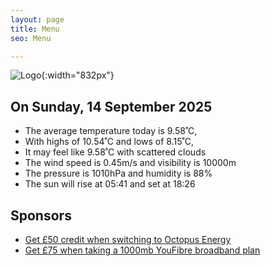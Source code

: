 ```yaml
---
layout: page
title: Menu
seo: Menu

---
```


![Logo](/images/logo.jpg){:width="832px"}

<!-- weather_marker starts -->
## On Sunday, 14 September 2025

- The average temperature today is 9.58˚C,
- With highs of 10.54˚C and lows of 8.15˚C,
- It may feel like 9.58˚C with scattered clouds
- The wind speed is 0.45m/s and visibility is 10000m
- The pressure is 1010hPa and humidity is 88%
- The sun will rise at 05:41 and set at 18:26

<!-- weather_marker ends -->

## Sponsors

- [Get £50 credit when switching to Octopus Energy](https://bit.ly/3oD1nnS)
- [Get £75 when taking a 1000mb YouFibre broadband plan](https://aklam.io/91zWhU?)

